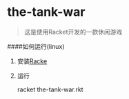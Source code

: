 the-tank-war
============
>这是使用Racket开发的一款休闲游戏

####如何运行(linux)
1. 安装[Racke](http://racket-lang.org/)

2. 运行

    racket the-tank-war.rkt
